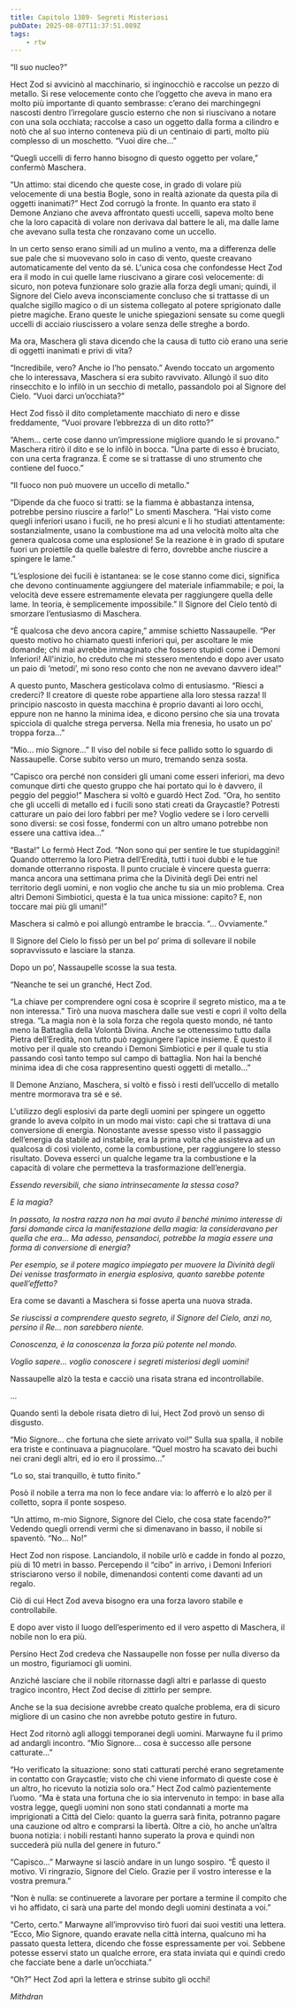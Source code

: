 ```yaml
---
title: Capitolo 1389- Segreti Misteriosi
pubDate: 2025-08-07T11:37:51.089Z
tags:
    - rtw
---
```



“Il suo nucleo?”


Hect Zod si avvicinò al macchinario, si inginocchiò e raccolse un pezzo di metallo. Si rese velocemente conto che l’oggetto che aveva in mano era molto più importante di quanto sembrasse: c’erano dei marchingegni nascosti dentro l’irregolare guscio esterno che non si riuscivano a notare con una sola occhiata; raccolse a caso un oggetto dalla forma a cilindro e notò che al suo interno conteneva più di un centinaio di parti, molto più complesso di un moschetto. “Vuoi dire che...”


“Quegli uccelli di ferro hanno bisogno di questo oggetto per volare,” confermò Maschera.


“Un attimo: stai dicendo che queste cose, in grado di volare più velocemente di una bestia Bogle, sono in realtà azionate da questa pila di oggetti inanimati?” Hect Zod corrugò la fronte. In quanto era stato il Demone Anziano che aveva affrontato questi uccelli, sapeva molto bene che la loro capacità di volare non derivava dal battere le ali, ma dalle lame che avevano sulla testa che ronzavano come un uccello.


In un certo senso erano simili ad un mulino a vento, ma a differenza delle sue pale che si muovevano solo in caso di vento, queste creavano automaticamente del vento da sé. L'unica cosa che confondesse Hect Zod era il modo in cui quelle lame riuscivano a girare così velocemente: di sicuro, non poteva funzionare solo grazie alla forza degli umani; quindi, il Signore del Cielo aveva inconsciamente concluso che si trattasse di un qualche sigillo magico o di un sistema collegato al potere sprigionato dalle pietre magiche. Erano queste le uniche spiegazioni sensate su come quegli uccelli di acciaio riuscissero a volare senza delle streghe a bordo.


Ma ora, Maschera gli stava dicendo che la causa di tutto ciò erano una serie di oggetti inanimati e privi di vita?


“Incredibile, vero? Anche io l’ho pensato.” Avendo toccato un argomento che lo interessava, Maschera si era subito ravvivato. Allungò il suo dito rinsecchito e lo infilò in un secchio di metallo, passandolo poi al Signore del Cielo. “Vuoi darci un’occhiata?”


Hect Zod fissò il dito completamente macchiato di nero e disse freddamente, “Vuoi provare l’ebbrezza di un dito rotto?”


“Ahem... certe cose danno un’impressione migliore quando le si provano.” Maschera ritirò il dito e se lo infilò in bocca. “Una parte di esso è bruciato, con una certa fragranza. È come se si trattasse di uno strumento che contiene del fuoco.”


“Il fuoco non può muovere un uccello di metallo.”


“Dipende da che fuoco si tratti: se la fiamma è abbastanza intensa, potrebbe persino riuscire a farlo!” Lo smentì Maschera. “Hai visto come quegli inferiori usano i fucili, ne ho presi alcuni e li ho studiati attentamente: sostanzialmente, usano la combustione ma ad una velocità molto alta che genera qualcosa come una esplosione! Se la reazione è in grado di sputare fuori un proiettile da quelle balestre di ferro, dovrebbe anche riuscire a spingere le lame.”


“L’esplosione dei fucili è istantanea: se le cose stanno come dici, significa che devono continuamente aggiungere del materiale infiammabile; e poi, la velocità deve essere estremamente elevata per raggiungere quella delle lame. In teoria, è semplicemente impossibile.” Il Signore del Cielo tentò di smorzare l’entusiasmo di Maschera.


“È qualcosa che devo ancora capire,” ammise schietto Nassaupelle. “Per questo motivo ho chiamato questi inferiori qui, per ascoltare le mie domande; chi mai avrebbe immaginato che fossero stupidi come i Demoni Inferiori! All'inizio, ho creduto che mi stessero mentendo e dopo aver usato un paio di ‘metodi’, mi sono reso conto che non ne avevano davvero idea!”


A questo punto, Maschera gesticolava colmo di entusiasmo. “Riesci a crederci? Il creatore di queste robe appartiene alla loro stessa razza! Il principio nascosto in questa macchina è proprio davanti ai loro occhi, eppure non ne hanno la minima idea, e dicono persino che sia una trovata spicciola di qualche strega perversa. Nella mia frenesia, ho usato un po’ troppa forza...”


“Mio... mio Signore...” Il viso del nobile si fece pallido sotto lo sguardo di Nassaupelle. Corse subito verso un muro, tremando senza sosta.


“Capisco ora perché non consideri gli umani come esseri inferiori, ma devo comunque dirti che questo gruppo che hai portato qui lo è davvero, il peggio del peggio!” Maschera si voltò e guardò Hect Zod. “Ora, ho sentito che gli uccelli di metallo ed i fucili sono stati creati da Graycastle? Potresti catturare un paio dei loro fabbri per me? Voglio vedere se i loro cervelli sono diversi: se così fosse, fondermi con un altro umano potrebbe non essere una cattiva idea...”


“Basta!” Lo fermò Hect Zod. “Non sono qui per sentire le tue stupidaggini! Quando otterremo la loro Pietra dell’Eredità, tutti i tuoi dubbi e le tue domande otterranno risposta. Il punto cruciale è vincere questa guerra: manca ancora una settimana prima che la Divinità degli Dei entri nel territorio degli uomini, e non voglio che anche tu sia un mio problema. Crea altri Demoni Simbiotici, questa è la tua unica missione: capito? E, non toccare mai più gli umani!”


Maschera si calmò e poi allungò entrambe le braccia. “... Ovviamente.”


Il Signore del Cielo lo fissò per un bel po’ prima di sollevare il nobile sopravvissuto e lasciare la stanza.


Dopo un po’, Nassaupelle scosse la sua testa.


“Neanche te sei un granché, Hect Zod.


“La chiave per comprendere ogni cosa è scoprire il segreto mistico, ma a te non interessa.” Tirò una nuova maschera dalle sue vesti e coprì il volto della strega. “La magia non è la sola forza che regola questo mondo, né tanto meno la Battaglia della Volontà Divina. Anche se ottenessimo tutto dalla Pietra dell’Eredità, non tutto può raggiungere l’apice insieme. È questo il motivo per il quale sto creando i Demoni Simbiotici e per il quale tu stia passando così tanto tempo sul campo di battaglia. Non hai la benché minima idea di che cosa rappresentino questi oggetti di metallo...”


Il Demone Anziano, Maschera, si voltò e fissò i resti dell’uccello di metallo mentre mormorava tra sé e sé.


L'utilizzo degli esplosivi da parte degli uomini per spingere un oggetto grande lo aveva colpito in un modo mai visto: capì che si trattava di una conversione di energia. Nonostante avesse spesso visto il passaggio dell’energia da stabile ad instabile, era la prima volta che assisteva ad un qualcosa di così violento, come la combustione, per raggiungere lo stesso risultato. Doveva esserci un qualche legame tra la combustione e la capacità di volare che permetteva la trasformazione dell’energia.


<em>Essendo reversibili, che siano intrinsecamente la stessa cosa?</em>


<em>E la magia?</em>


<em>In passato, la nostra razza non ha mai avuto il benché minimo interesse di farsi domande circa la manifestazione della magia: la consideravano per quella che era... Ma adesso, pensandoci, potrebbe la magia essere una forma di conversione di energia?</em>


<em>Per esempio, se il potere magico impiegato per muovere la Divinità degli Dei venisse trasformato in energia esplosiva, quanto sarebbe potente quell’effetto?</em>


Era come se davanti a Maschera si fosse aperta una nuova strada.


<em>Se riuscissi a comprendere questo segreto, il Signore del Cielo, anzi no, persino il Re... non sarebbero niente.</em>


<em>Conoscenza, è la conoscenza la forza più potente nel mondo.</em>


<em>Voglio sapere... voglio conoscere i segreti misteriosi degli uomini!</em>


Nassaupelle alzò la testa e cacciò una risata strana ed incontrollabile.


…


Quando sentì la debole risata dietro di lui, Hect Zod provò un senso di disgusto.


“Mio Signore... che fortuna che siete arrivato voi!” Sulla sua spalla, il nobile era triste e continuava a piagnucolare. “Quel mostro ha scavato dei buchi nei crani degli altri, ed io ero il prossimo...”


“Lo so, stai tranquillo, è tutto finito.”


Posò il nobile a terra ma non lo fece andare via: lo afferrò e lo alzò per il colletto, sopra il ponte sospeso.


“Un attimo, m-mio Signore, Signore del Cielo, che cosa state facendo?” Vedendo quegli orrendi vermi che si dimenavano in basso, il nobile si spaventò. “No... No!”


Hect Zod non rispose. Lanciandolo, il nobile urlò e cadde in fondo al pozzo, più di 10 metri in basso. Percependo il “cibo” in arrivo, i Demoni Inferiori strisciarono verso il nobile, dimenandosi contenti come davanti ad un regalo.


Ciò di cui Hect Zod aveva bisogno era una forza lavoro stabile e controllabile.


E dopo aver visto il luogo dell’esperimento ed il vero aspetto di Maschera, il nobile non lo era più.


Persino Hect Zod credeva che Nassaupelle non fosse per nulla diverso da un mostro, figuriamoci gli uomini.


Anziché lasciare che il nobile ritornasse dagli altri e parlasse di questo tragico incontro, Hect Zod decise di zittirlo per sempre.


Anche se la sua decisione avrebbe creato qualche problema, era di sicuro migliore di un casino che non avrebbe potuto gestire in futuro.


Hect Zod ritornò agli alloggi temporanei degli uomini. Marwayne fu il primo ad andargli incontro. “Mio Signore... cosa è successo alle persone catturate...”


“Ho verificato la situazione: sono stati catturati perché erano segretamente in contatto con Graycastle; visto che chi viene informato di queste cose è un altro, ho ricevuto la notizia solo ora.” Hect Zod calmò pazientemente l’uomo. “Ma è stata una fortuna che io sia intervenuto in tempo: in base alla vostra legge, quegli uomini non sono stati condannati a morte ma imprigionati a Città del Cielo: quanto la guerra sarà finita, potranno pagare una cauzione od altro e comprarsi la libertà. Oltre a ciò, ho anche un’altra buona notizia: i nobili restanti hanno superato la prova e quindi non succederà più nulla del genere in futuro.”


“Capisco...” Marwayne si lasciò andare in un lungo sospiro. “È questo il motivo. Vi ringrazio, Signore del Cielo. Grazie per il vostro interesse e la vostra premura.”


“Non è nulla: se continuerete a lavorare per portare a termine il compito che vi ho affidato, ci sarà una parte del mondo degli uomini destinata a voi.”


“Certo, certo.” Marwayne all’improvviso tirò fuori dai suoi vestiti una lettera. “Ecco, Mio Signore, quando eravate nella città interna, qualcuno mi ha passato questa lettera, dicendo che fosse espressamente per voi. Sebbene potesse esservi stato un qualche errore, era stata inviata qui e quindi credo che facciate bene a darle un’occhiata.”


“Oh?” Hect Zod aprì la lettera e strinse subito gli occhi!






<em>Mithdran </em>












                                


                                



